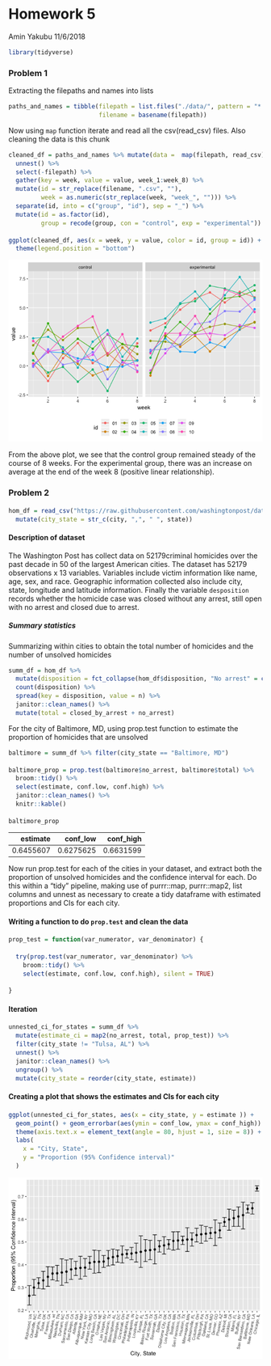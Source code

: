 Homework 5
================
Amin Yakubu
11/6/2018

``` r
library(tidyverse)
```

### Problem 1

Extracting the filepaths and names into lists

``` r
paths_and_names = tibble(filepath = list.files("./data/", pattern = "*.csv", full.names = TRUE),
                         filename = basename(filepath))
```

Now using `map` function iterate and read all the csv(read\_csv) files. Also cleaning the data is this chunk

``` r
cleaned_df = paths_and_names %>% mutate(data =  map(filepath, read_csv)) %>% 
  unnest() %>% 
  select(-filepath) %>% 
  gather(key = week, value = value, week_1:week_8) %>% 
  mutate(id = str_replace(filename, ".csv", ""),
         week = as.numeric(str_replace(week, "week_", ""))) %>% 
  separate(id, into = c("group", "id"), sep = "_") %>% 
  mutate(id = as.factor(id),
         group = recode(group, con = "control", exp = "experimental"))

ggplot(cleaned_df, aes(x = week, y = value, color = id, group = id)) + geom_point() + geom_line() + facet_grid(~group) +
  theme(legend.position = "bottom")
```

![](p8105_hw5_ay2416_files/figure-markdown_github/unnamed-chunk-3-1.png)

From the above plot, we see that the control group remained steady of the course of 8 weeks. For the experimental group, there was an increase on average at the end of the week 8 (positive linear relationship).

### Problem 2

``` r
hom_df = read_csv("https://raw.githubusercontent.com/washingtonpost/data-homicides/master/homicide-data.csv", col_names = TRUE) %>% 
  mutate(city_state = str_c(city, ",", " ", state))
```

#### Description of dataset

The Washington Post has collect data on 52179criminal homicides over the past decade in 50 of the largest American cities. The dataset has 52179 observations x 13 variables. Variables include victim information like name, age, sex, and race. Geographic information collected also include city, state, longitude and latitude information. Finally the variable `desposition` records whether the homicide case was closed without any arrest, still open with no arrest and closed due to arrest.

##### Summary statistics

Summarizing within cities to obtain the total number of homicides and the number of unsolved homicides

``` r
summ_df = hom_df %>% 
  mutate(disposition = fct_collapse(hom_df$disposition, "No arrest" = c("Closed without arrest","Open/No arrest"))) %>% group_by(city_state) %>% 
  count(disposition) %>% 
  spread(key = disposition, value = n) %>% 
  janitor::clean_names() %>% 
  mutate(total = closed_by_arrest + no_arrest)
```

For the city of Baltimore, MD, using prop.test function to estimate the proportion of homicides that are unsolved

``` r
baltimore = summ_df %>% filter(city_state == "Baltimore, MD")

baltimore_prop = prop.test(baltimore$no_arrest, baltimore$total) %>% 
  broom::tidy() %>% 
  select(estimate, conf.low, conf.high) %>% 
  janitor::clean_names() %>% 
  knitr::kable()

baltimore_prop
```

|   estimate|  conf\_low|  conf\_high|
|----------:|----------:|-----------:|
|  0.6455607|  0.6275625|   0.6631599|

Now run prop.test for each of the cities in your dataset, and extract both the proportion of unsolved homicides and the confidence interval for each. Do this within a “tidy” pipeline, making use of purrr::map, purrr::map2, list columns and unnest as necessary to create a tidy dataframe with estimated proportions and CIs for each city.

#### Writing a function to do `prop.test` and clean the data

``` r
prop_test = function(var_numerator, var_denominator) {
  
  try(prop.test(var_numerator, var_denominator) %>% 
    broom::tidy() %>% 
    select(estimate, conf.low, conf.high), silent = TRUE)
  
} 
```

#### Iteration

``` r
unnested_ci_for_states = summ_df %>% 
  mutate(estimate_ci = map2(no_arrest, total, prop_test)) %>% 
  filter(city_state != "Tulsa, AL") %>% 
  unnest() %>% 
  janitor::clean_names() %>% 
  ungroup() %>%  
  mutate(city_state = reorder(city_state, estimate))
```

#### Creating a plot that shows the estimates and CIs for each city

``` r
ggplot(unnested_ci_for_states, aes(x = city_state, y = estimate )) + 
  geom_point() + geom_errorbar(aes(ymin = conf_low, ymax = conf_high)) + 
  theme(axis.text.x = element_text(angle = 80, hjust = 1, size = 8)) +
  labs(
    x = "City, State",
    y = "Proportion (95% Confidence interval)"
  )
```

![](p8105_hw5_ay2416_files/figure-markdown_github/unnamed-chunk-9-1.png)
